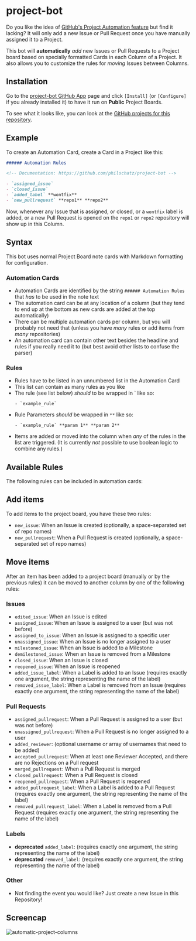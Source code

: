 # project-bot

Do you like the idea of [GitHub's Project Automation feature](https://github.com/blog/2458-keep-your-project-boards-up-to-date-automatically) but find it lacking? It will only add a new Issue or Pull Request once you have manually assigned it to a Project. 

This bot will **automatically** _add_ new Issues or Pull Requests to a Project board based on specially formatted Cards in each Column of a Project. It also allows you to customize the rules for _moving_ Issues between Columns.


## Installation

Go to the [project-bot GitHub App](https://github.com/apps/project-bot) page and click `[Install]` (or `[Configure]` if you already installed it) to have it run on **Public** Project Boards.

To see what it looks like, you can look at the [GitHub projects for this repository](https://github.com/philschatz/project-bot/projects).


## Example

To create an Automation Card, create a Card in a Project like this:

```md
###### Automation Rules

<!-- Documentation: https://github.com/philschatz/project-bot -->

- `assigned_issue`
- `closed_issue`
- `added_label` **wontfix**
- `new_pullrequest` **repo1** **repo2**
```

Now, whenever any Issue that is assigned, or closed, or a `wontfix` label is added, or a new Pull Request is opened on the `repo1` or `repo2` repository will show up in this Column.


## Syntax

This bot uses normal Project Board note cards with Markdown formatting for configuration. 

### Automation Cards

- Automation Cards are identified by the string `###### Automation Rules` that _has_ to be used in the note text
- The automation card can be at any location of a column (but they tend to end up at the bottom as new cards are added at the top automatically)
- There can be multiple automation cards per column, but you will probably not need that (unless you have _many_ rules or add items from _many_ repositories)
- An automation card can contain other text besides the headline and rules if you really need it to (but best avoid other lists to confuse the parser)

### Rules

- Rules have to be listed in an unnumbered list in the Automation Card
- This list can contain as many rules as you like
- The rule (see list below) _should_ to be wrapped in \` like so:
  ```
  - `example_rule`
  ```
- Rule Parameters _should_ be wrapped in `**` like so:
  ```
  - `example_rule` **param 1** **param 2**
  ```
- Items are added or moved into the column when _any_ of the rules in the list are triggered. (It is currently _not_ possible to use boolean logic to combine any rules.)

## Available Rules

The following rules can be included in automation cards:

## Add items

To add items to the project board, you have these two rules:

- `new_issue`: When an Issue is created (optionally, a space-separated set of repo names)
- `new_pullrequest`: When a Pull Request is created (optionally, a space-separated set of repo names)

## Move items

After an item has been added to a project board (manually or by the previous rules) it can be moved to another column by one of the following rules:

### Issues
- `edited_issue`: When an Issue is edited
- `assigned_issue`: When an Issue is assigned to a user (but was not before)
- `assigned_to_issue`: When an Issue is assigned to a specific user
- `unassigned_issue`: When an Issue is no longer assigned to a user
- `milestoned_issue`: When an Issue is added to a Milestone
- `demilestoned_issue`: When an Issue is removed from a Milestone
- `closed_issue`: When an Issue is closed
- `reopened_issue`: When an Issue is reopened
- `added_issue_label`: When a Label is added to an Issue (requires exactly one argument, the string representing the name of the label)
- `removed_issue_label`: When a Label is removed from an Issue (requires exactly one argument, the string representing the name of the label)


### Pull Requests
- `assigned_pullrequest`: When a Pull Request is assigned to a user (but was not before)
- `unassigned_pullrequest`: When a Pull Request is no longer assigned to a user
- `added_reviewer`: (optional username or array of usernames that need to be added)
- `accepted_pullrequest`: When at least one Reviewer Accepted, and there are no Rejections on a Pull request
- `merged_pullrequest`: When a Pull Request is merged
- `closed_pullrequest`: When a Pull Request is closed
- `reopened_pullrequest`: When a Pull Request is reopened
- `added_pullrequest_label`: When a Label is added to a Pull Request (requires exactly one argument, the string representing the name of the label)
- `removed_pullrequest_label`: When a Label is removed from a Pull Request (requires exactly one argument, the string representing the name of the label)


### Labels
- **deprecated** `added_label`: (requires exactly one argument, the string representing the name of the label)
- **deprecated** `removed_label`: (requires exactly one argument, the string representing the name of the label)

### Other

- Not finding the event you would like? Just create a new Issue in this Repository!


## Screencap

![automatic-project-columns](https://user-images.githubusercontent.com/253202/37872089-ad7d21ea-2fcd-11e8-81ba-7f3977c102cf.gif)
